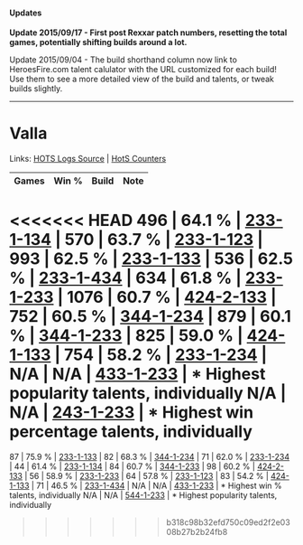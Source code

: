 #### Updates
**Update 2015/09/17 - First post Rexxar patch numbers, resetting the total games, potentially shifting builds around a lot.**

Update 2015/09/04 - The build shorthand column now link to HeroesFire.com talent calulator with the URL customized for each build!  
Use them to see a more detailed view of the build and talents, or tweak builds slightly.

***

# Valla

Links: [HOTS Logs Source](https://www.hotslogs.com/Sitewide/HeroDetails?Hero=Valla) | [HotS Counters](http://hotscounters.com/#/hero/Valla)

Games  | Win %  | Build     | Note
-----  | -----  | -----     | ----
<<<<<<< HEAD
496    | 64.1 % | [233-1-134](http://www.heroesfire.com/hots/talent-calculator/valla#l2X-) | 
570    | 63.7 % | [233-1-123](http://www.heroesfire.com/hots/talent-calculator/valla#l2Xp) | 
993    | 62.5 % | [233-1-133](http://www.heroesfire.com/hots/talent-calculator/valla#l2Xz) | 
536    | 62.5 % | [233-1-434](http://www.heroesfire.com/hots/talent-calculator/valla#l2cg) | 
634    | 61.8 % | [233-1-233](http://www.heroesfire.com/hots/talent-calculator/valla#l2ZX) | 
1076   | 60.7 % | [424-2-133](http://www.heroesfire.com/hots/talent-calculator/valla#sL5L) | 
752    | 60.5 % | [344-1-234](http://www.heroesfire.com/hots/talent-calculator/valla#pHZI) | 
879    | 60.1 % | [344-1-233](http://www.heroesfire.com/hots/talent-calculator/valla#pHZH) | 
825    | 59.0 % | [424-1-133](http://www.heroesfire.com/hots/talent-calculator/valla#sKrj) | 
754    | 58.2 % | [233-1-234](http://www.heroesfire.com/hots/talent-calculator/valla#l2ZY) | 
N/A    | N/A    | [433-1-233](http://www.heroesfire.com/hots/talent-calculator/valla#sgrX) | * Highest popularity talents, individually
N/A    | N/A    | [243-1-233](http://www.heroesfire.com/hots/talent-calculator/valla#lQ-1) | * Highest win percentage talents, individually
=======
87     | 75.9 % | [233-1-133](http://www.heroesfire.com/hots/talent-calculator/valla#l2Xz) | 
82     | 68.3 % | [344-1-234](http://www.heroesfire.com/hots/talent-calculator/valla#pHZI) | 
71     | 62.0 % | [233-1-234](http://www.heroesfire.com/hots/talent-calculator/valla#l2ZY) | 
44     | 61.4 % | [233-1-134](http://www.heroesfire.com/hots/talent-calculator/valla#l2X-) | 
84     | 60.7 % | [344-1-233](http://www.heroesfire.com/hots/talent-calculator/valla#pHZH) | 
98     | 60.2 % | [424-2-133](http://www.heroesfire.com/hots/talent-calculator/valla#sL5L) | 
56     | 58.9 % | [233-1-233](http://www.heroesfire.com/hots/talent-calculator/valla#l2ZX) | 
64     | 57.8 % | [233-1-123](http://www.heroesfire.com/hots/talent-calculator/valla#l2Xp) | 
83     | 54.2 % | [424-1-133](http://www.heroesfire.com/hots/talent-calculator/valla#sKrj) | 
71     | 46.5 % | [233-1-434](http://www.heroesfire.com/hots/talent-calculator/valla#l2cg) | 
N/A    | N/A    | [433-1-233](http://www.heroesfire.com/hots/talent-calculator/valla#sgrX) | * Highest win % talents, individually
N/A    | N/A    | [544-1-233](http://www.heroesfire.com/hots/talent-calculator/valla#wvrH) | * Highest popularity talents, individually
>>>>>>> b318c98b32efd750c09ed2f2e0308b27b2b24fb8

